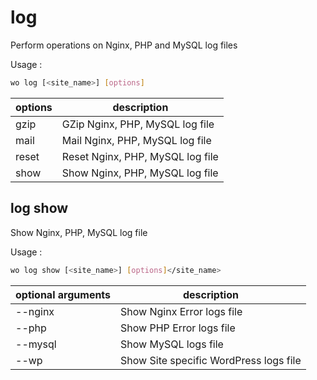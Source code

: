 # log

Perform operations on Nginx, PHP and MySQL log files

Usage :

```bash
wo log [<site_name>] [options]
```

options | description
------------------ | --------------------------------------
gzip            | GZip Nginx, PHP, MySQL log file            |
mail              | Mail Nginx, PHP, MySQL log file               |
reset           | Reset Nginx, PHP, MySQL log file                   |
show               | Show Nginx, PHP, MySQL log file |

## log show

Show Nginx, PHP, MySQL log file

Usage :

```bash
wo log show [<site_name>] [options]</site_name>
```

optional arguments | description
------------------ | --------------------------------------
--nginx            | Show Nginx Error logs file             |
--php              | Show PHP Error logs file               |
--mysql            | Show MySQL logs file                   |
--wp               | Show Site specific WordPress logs file |
